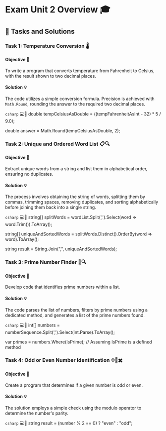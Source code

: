 # Exam Unit 2 Overview 🎓

## 📝 Tasks and Solutions

### Task 1: Temperature Conversion 🌡️

#### Objective 🎯
To write a program that converts temperature from Fahrenheit to Celsius, with the result shown to two decimal places.

#### Solution 💡
The code utilizes a simple conversion formula. Precision is achieved with `Math.Round`, rounding the answer to the required two decimal places.

```csharp``` 💻🔷
double tempCelsiusAsDouble = ((tempFahrenheitAsInt - 32) * 5 / 9.0);

double answer = Math.Round(tempCelsiusAsDouble, 2);

### Task 2: Unique and Ordered Word List 📋🔍

#### Objective 🎯
Extract unique words from a string and list them in alphabetical order, ensuring no duplicates.

#### Solution 💡
The process involves obtaining the string of words, splitting them by commas, trimming spaces, removing duplicates, and sorting alphabetically before joining them back into a single string.

```csharp``` 💻🔷
string[] splitWords = wordList.Split(',').Select(word => word.Trim()).ToArray();

string[] uniqueAndSortedWords = splitWords.Distinct().OrderBy(word => word).ToArray();

string result = String.Join(",", uniqueAndSortedWords);

### Task 3: Prime Number Finder 🔢🔍

#### Objective 🎯
Develop code that identifies prime numbers within a list.

#### Solution 💡
The code parses the list of numbers, filters by prime numbers using a dedicated method, and generates a list of the prime numbers found.

```csharp``` 💻🔷
int[] numbers = numberSequence.Split(',').Select(int.Parse).ToArray();

var primes = numbers.Where(IsPrime); // Assuming IsPrime is a defined method

### Task 4: Odd or Even Number Identification ➗🔢✖️

#### Objective 🎯
Create a program that determines if a given number is odd or even.

#### Solution 💡
The solution employs a simple check using the modulo operator to determine the number's parity.

```csharp``` 💻🔷
string result = (number % 2 == 0) ? "even" : "odd";

